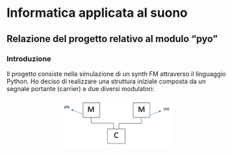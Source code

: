 # Informatica applicata al suono
## Relazione del progetto relativo al modulo “pyo”

<h3>Introduzione</h3>
<p> 
  Il progetto consiste nella simulazione di un synth FM attraverso il linguaggio Python.
Ho deciso di realizzare una struttura iniziale composta da un segnale portante (carrier) e due diversi modulatori:
</p>
<p align="center">
    <img src="images/im1.png" alt="alt text" width="50%" height="50%">
</p>

